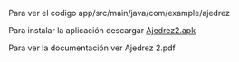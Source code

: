 Para ver el codigo app/src/main/java/com/example/ajedrez

Para instalar la aplicación descargar [ Ajedrez2.apk](https://drive.google.com/file/d/1cjOu4IoZKXPPRCc33mqnWGq6r0xYRknm/view?usp=sharing)

Para ver la documentación ver Ajedrez 2.pdf
